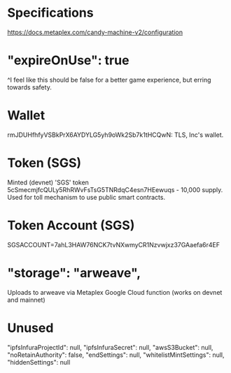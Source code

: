 # Specifications
https://docs.metaplex.com/candy-machine-v2/configuration

# "expireOnUse": true
^I feel like this should be false for a better game experience, but erring towards safety.

# Wallet
rmJDUHfhfyVSBkPrX6AYDYLG5yh9oWk2Sb7k1tHCQwN: TLS, Inc's wallet.

# Token (SGS)
Minted (devnet) 'SGS' token 5cSmecmjfcQULy5RhRWvFsTsG5TNRdqC4esn7HEewuqs - 10,000 supply.
Used for toll mechanism to use public smart contracts.

# Token Account (SGS)
SGSACCOUNT=7ahL3HAW76NCK7tvNXwmyCR1Nzvwjxz37GAaefa6r4EF

# "storage": "arweave",
Uploads to arweave via Metaplex Google Cloud function (works on devnet and mainnet)

# Unused
"ipfsInfuraProjectId": null,
"ipfsInfuraSecret": null,
"awsS3Bucket": null,
"noRetainAuthority": false,
"endSettings": null,
"whitelistMintSettings": null,
"hiddenSettings": null

